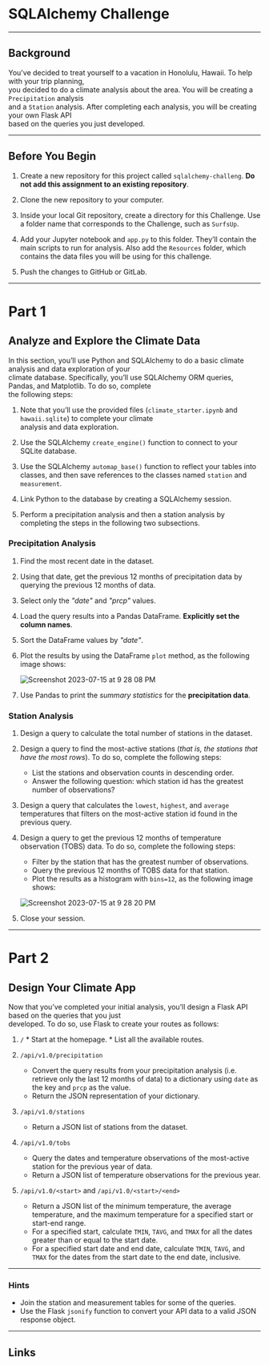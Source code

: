 # SQLAlchemy Challenge
---

## Background

You've decided to treat yourself to a vacation in Honolulu, Hawaii. To help with your trip planning,  
you decided to do a climate analysis about the area. You will be creating a `Precipitation` analysis  
and a `Station` analysis. After completing each analysis, you will be creating your own Flask API  
based on the queries you just developed.

---

## Before You Begin

1. Create a new repository for this project called `sqlalchemy-challeng`. **Do not add this assignment to
   an existing repository**.

2. Clone the new repository to your computer.

3. Inside your local Git repository, create a directory for this Challenge. Use a folder name that corresponds
   to the Challenge, such as `SurfsUp`.

4. Add your Jupyter notebook and `app.py` to this folder. They’ll contain the main scripts to run for analysis.
   Also add the `Resources` folder, which contains the data files you will be using for this challenge.

5. Push the changes to GitHub or GitLab.

---

# Part 1  
## Analyze and Explore the Climate Data

In this section, you’ll use Python and SQLAlchemy to do a basic climate analysis and data exploration of your  
climate database. Specifically, you’ll use SQLAlchemy ORM queries, Pandas, and Matplotlib. To do so, complete  
the following steps:  

   1. Note that you’ll use the provided files (`climate_starter.ipynb` and `hawaii.sqlite`) to complete your climate  
      analysis and data exploration.

   2. Use the SQLAlchemy `create_engine()` function to connect to your SQLite database.

   3. Use the SQLAlchemy `automap_base()` function to reflect your tables into classes, and then save references to
      the classes named `station` and `measurement`.

   4. Link Python to the database by creating a SQLAlchemy session.

   5. Perform a precipitation analysis and then a station analysis by completing the steps in the following two
      subsections.

### Precipitation Analysis

1. Find the most recent date in the dataset.  
2. Using that date, get the previous 12 months of precipitation data by querying the previous 12 months of data.  
3. Select only the *"date"* and *"prcp"* values.  
4. Load the query results into a Pandas DataFrame. **Explicitly set the column names**.  
5. Sort the DataFrame values by *"date"*.  
6. Plot the results by using the DataFrame `plot` method, as the following image shows:

    ![Screenshot 2023-07-15 at 9 28 08 PM](https://github.com/Kaileycar/sqlalchemy-challenge/assets/130424499/163c174e-8f39-4f7b-a144-7178ee44cb5d)
   
7. Use Pandas to print the *summary statistics* for the **precipitation data**.

### Station Analysis

1. Design a query to calculate the total number of stations in the dataset.
2. Design a query to find the most-active stations (*that is, the stations that have the most rows*). To do so,
   complete the following steps:
     * List the stations and observation counts in descending order.
     * Answer the following question: which station id has the greatest number of observations?
3. Design a query that calculates the `lowest`, `highest`, and `average` temperatures that filters on the most-active
   station id found in the previous query.
4. Design a query to get the previous 12 months of temperature observation (TOBS) data. To do so, complete the
   following steps:
     * Filter by the station that has the greatest number of observations.
     * Query the previous 12 months of TOBS data for that station.
     * Plot the results as a histogram with `bins=12`, as the following image shows:

    ![Screenshot 2023-07-15 at 9 28 20 PM](https://github.com/Kaileycar/sqlalchemy-challenge/assets/130424499/3b25f33a-47f1-4751-9045-b617d3c33d83)  


6. Close your session.

---

# Part 2  
## Design Your Climate App  

Now that you’ve completed your initial analysis, you’ll design a Flask API based on the queries that you just  
developed. To do so, use Flask to create your routes as follows:  
  
  1. `/`
    * Start at the homepage.
    * List all the available routes.

  2. `/api/v1.0/precipitation`
     * Convert the query results from your precipitation analysis (i.e. retrieve only the last 12 months of data)
       to a dictionary using `date` as the key and `prcp` as the value.
     * Return the JSON representation of your dictionary.

  3. `/api/v1.0/stations`
     * Return a JSON list of stations from the dataset.

  4. `/api/v1.0/tobs`
     * Query the dates and temperature observations of the most-active station for the previous year of data.
     * Return a JSON list of temperature observations for the previous year.

  5. `/api/v1.0/<start>` and `/api/v1.0/<start>/<end>`
     * Return a JSON list of the minimum temperature, the average temperature, and the maximum temperature
       for a specified start or start-end range.
     * For a specified start, calculate `TMIN`, `TAVG`, and `TMAX` for all the dates greater than or equal to
       the start date.
     * For a specified start date and end date, calculate `TMIN`, `TAVG`, and `TMAX` for the dates from the start date
       to the end date, inclusive.

---

### Hints

* Join the station and measurement tables for some of the queries.
* Use the Flask `jsonify` function to convert your API data to a valid JSON response object.

---

## Links





   
   





